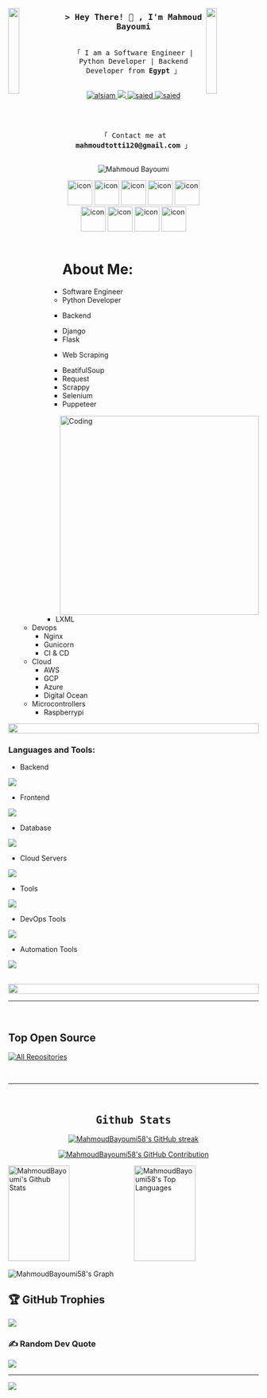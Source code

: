 
<!-- [![wakatime](https://wakatime.com/badge/user/eebb3dd8-d9b2-40de-9b88-6fd6cac99dbc.svg)](https://wakatime.com/@eebb3dd8-d9b2-40de-9b88-6fd6cac99dbc) -->

<img align="left" src="https://user-images.githubusercontent.com/65187002/144930161-2f783401-8d27-4fdf-a2f7-cc0ba32f1f1f.gif" width="21%" style="display:inline;"><img align="right" src="https://user-images.githubusercontent.com/65187002/144930161-2f783401-8d27-4fdf-a2f7-cc0ba32f1f1f.gif" width="21%" style="display:inline;">


<!-- Intro  -->
<h3 align="center">
        <samp>&gt; Hey There! 👋 , I'm Mahmoud Bayoumi
        </samp>
</h3>


<p align="center"> 
  <samp>
    <br>
    「 I am a Software Engineer | Python Developer | Backend Developer from <b>Egypt</b> 」
    <br>
    <br>
  </samp>
</p>


<p align="center">
<!--  <a href="https://alsiam.com" target="blank">
  <img src="https://img.shields.io/badge/Website-DC143C?style=for-the-badge&logo=medium&logoColor=white" alt="alsiam" />
 </a> -->
 <a href="https://www.linkedin.com/in/mahmoud-bayoumi-9736932b7/" target="_blank">
  <img src="https://img.shields.io/badge/LinkedIn-0077B5?style=for-the-badge&logo=linkedin&logoColor=white" alt="alsiam"/>
 </a>
 <!-- <a href="https://dev.to/alsiam" target="_blank">
  <img src="https://img.shields.io/badge/dev.to-0A0A0A?style=for-the-badge&logo=dev.to&logoColor=white" alt="alsiam" />
 </a> -->
 <a href="https://twitter.com/m_bayoumi1999" target="_blank">
  <img src="https://img.shields.io/badge/Twitter-1DA1F2?style=for-the-badge&logo=twitter&logoColor=white" />
 </a>
 <a href="" target="_blank">
  <img src="https://img.shields.io/badge/Facebook-20BEFF?&style=for-the-badge&logo=facebook&logoColor=white" alt="saied"  />
  </a> 
 <a href="http://Wa.me/201068453392" target="_blank">
  <img src="https://img.shields.io/badge/whatsapp%20-128C7E.svg?style=for-the-badge&logo=whatsapp&logoColor=white" alt="saied"  />
  </a> 
</p>
<br />
<p align="center"> 
  <samp>
    <br>
    「 Contact me at <b>mahmoudtotti120@gmail.com</b> 」
    <br>
    <br>
  </samp>
</p>

<p align="center"> 
 <img src="https://komarev.com/ghpvc/?username=MahmoudBayoumi58&label=Profile%20views&color=0e75b6&style=flat" alt="Mahmoud Bayoumi" /> 
</p>

<div align="center">
  <img src="https://techstack-generator.vercel.app/python-icon.svg" alt="icon" width="50" height="50" />
  <img src="https://techstack-generator.vercel.app/django-icon.svg" alt="icon" width="50" height="50" />
  <img src="https://techstack-generator.vercel.app/js-icon.svg" alt="icon" width="50" height="50" />
  <img src="https://techstack-generator.vercel.app/restapi-icon.svg" alt="icon" width="50" height="50" />
      
  <img src="https://techstack-generator.vercel.app/docker-icon.svg" alt="icon" width="50" height="50" />
  <img src="https://techstack-generator.vercel.app/nginx-icon.svg" alt="icon" width="50" height="50" />
  <img src="https://techstack-generator.vercel.app/kubernetes-icon.svg" alt="icon" width="50" height="50" />
  <img src="https://techstack-generator.vercel.app/aws-icon.svg" alt="icon" width="50" height="50" />
  <img src="https://techstack-generator.vercel.app/mysql-icon.svg" alt="icon" width="50" height="50" />
</div>

<br>


#  About Me:

<img align="right" alt="Coding" width="400" src="https://user-images.githubusercontent.com/74038190/229223263-cf2e4b07-2615-4f87-9c38-e37600f8381a.gif">


- Software Engineer 
  - Python Developer 
    - Backend 
      - Django 
      - Flask 
 
    - Web Scraping
      - BeatifulSoup
      - Request
      - Scrappy
      - Selenium
      - Puppeteer
      - LXML
  - Devops
    - Nginx
    - Gunicorn
    - CI & CD
  - Cloud
    - AWS
    - GCP
    - Azure
    - Digital Ocean
  - Microcontrollers 
    - Raspberrypi





<img src="https://i.imgur.com/dBaSKWF.gif" height="20" width="100%">

<h3 align="left">Languages and Tools:</h3>

- Backend
<p align="left">
  <a href="https://skillicons.dev">
    <img src="https://skillicons.dev/icons?i=py,django,js,nodejs,flask,fastapi,express" />
  </a>
</p>

- Frontend
<p align="left">
  <a href="https://skillicons.dev">
    <img src="https://skillicons.dev/icons?i=qt,js,html,css,bootstrap,tailwind,materialui" />
  </a>
</p>

- Database
<p align="left">
  <a href="https://skillicons.dev">
    <img src="https://skillicons.dev/icons?i=mysql,postgresql,mongodb,redis" />
  </a>
</p>

- Cloud Servers
<p align="left">
  <a href="https://skillicons.dev">
    <img src="https://skillicons.dev/icons?i=aws,gcp,azure,heroku,firebase,cloudflare,vercel" />
  </a>
</p>

- Tools
<p align="left">
  <a href="https://skillicons.dev">
    <img src="https://skillicons.dev/icons?i=git,github,docker,idea,vscode,postman,linux,ubuntu,figma,xd" />
  </a>
</p>

- DevOps Tools
<p align="left">
  <a href="https://skillicons.dev">
    <img src="https://skillicons.dev/icons?i=docker,nginx,ansible" />
  </a>
</p>

- Automation Tools
<p align="left">
  <a href="https://skillicons.dev">
    <img src="https://skillicons.dev/icons?i=selenium" />
  </a>
</p>

<br/>

<img src="https://i.imgur.com/dBaSKWF.gif" height="20" width="100%">

<br/>
<hr/>
<br/>

## Top Open Source 
<!-- [![Eazy Downloader](https://github-readme-stats.vercel.app/api/pin/?username=MahmoudBayoumi58&repo=Eazy_Downloader&border_color=7F3FBF&bg_color=0D1117&title_color=C9D1D9&text_color=8B949E&icon_color=7F3FBF)](https://github.com/MahmoudBayoumi58/Eazy_Downloader.git)
[![Media Encryptor](https://github-readme-stats.vercel.app/api/pin/?username=MahmoudBayoumi58&repo=mediaSecure&border_color=7F3FBF&bg_color=0D1117&title_color=C9D1D9&text_color=8B949E&icon_color=7F3FBF)](https://github.com/MahmoudBayoumi58/mediaSecure.git)
[![Illminor Platform](https://github-readme-stats.vercel.app/api/pin/?username=MahmoudBayoumi58&repo=Illminor&border_color=7F3FBF&bg_color=0D1117&title_color=C9D1D9&text_color=8B949E&icon_color=7F3FBF)]([https://github.com/alsiam/alsiam](https://github.com/MahmoudBayoumi58/Illminor.git))
[![Django MVC Template](https://github-readme-stats.vercel.app/api/pin/?username=MahmoudBayoumi58&repo=Django_MVC_Template&border_color=7F3FBF&bg_color=0D1117&title_color=C9D1D9&text_color=8B949E&icon_color=7F3FBF)](https://github.com/MahmoudBayoumi58/Django_MVC_Template) -->

<p align="left">
  <a href="https://github.com/MahmoudBayoumi58?tab=repositories" target="_blank"><img alt="All Repositories" title="All Repositories" src="https://img.shields.io/badge/-All%20Repos-2962FF?style=for-the-badge&logo=koding&logoColor=white"/></a>
</p>

<br/>
<hr/>
<br/>



<h2 align="center">
             <samp> Github Stats </samp>
</h2>


<p align="center">
  <a href="https://github.com/MahmoudBayoumi58">
    <img src="https://github-readme-streak-stats.herokuapp.com/?user=MahmoudBayoumi58&theme=radical&border=7F3FBF&background=0D1117" alt="MahmoudBayoumi58's GitHub streak"/>
  </a>
</p>

<p align="center">
  <a href="https://github.com/MahmoudBayoumi58">
    <img src="https://github-profile-summary-cards.vercel.app/api/cards/profile-details?username=MahmoudBayoumi58&theme=radical" alt="MahmoudBayoumi58's GitHub Contribution"/>
  </a>
</p>

<a> 
    <a href="https://github.com/MahmoudBayoumi58"><img alt="MahmoudBayoumi's Github Stats" src="https://denvercoder1-github-readme-stats.vercel.app/api?username=MahmoudBayoumi58&show_icons=true&count_private=true&theme=react&border_color=7F3FBF&bg_color=0D1117&title_color=F85D7F&icon_color=F8D866" height="192px" width="49.5%"/></a>
  <a href="https://github.com/MahmoudBayoumi58"><img alt="MahmoudBayoumi58's Top Languages" src="https://denvercoder1-github-readme-stats.vercel.app/api/top-langs/?username=MahmoudBayoumi58&langs_count=8&layout=compact&theme=react&border_color=7F3FBF&bg_color=0D1117&title_color=F85D7F&icon_color=F8D866" height="192px" width="49.5%"/></a>
  <br/>
</a>

![MahmoudBayoumi58's Graph](https://github-readme-activity-graph.vercel.app/graph?username=MahmoudBayoumi58&custom_title=MahmoudBayoumi58's%20GitHub%20Activity%20Graph&bg_color=0D1117&color=7F3FBF&line=7F3FBF&point=7F3FBF&area_color=FFFFFF&title_color=FFFFFF&area=true)


## 🏆 GitHub Trophies
![](https://github-profile-trophy.vercel.app/?username=MahmoudBayoumi58&theme=radical&no-frame=false&no-bg=false&margin-w=4)

### ✍️ Random Dev Quote
![](https://quotes-github-readme.vercel.app/api?type=horizontal&theme=radical)

---
[![](https://visitcount.itsvg.in/api?id=MahmoudBayoumi58&icon=0&color=0)](https://visitcount.itsvg.in)

<!-- <a href="https://komarev.com/ghpvc/?username=MahmoudBayoumi58">
  <img align="center" src="https://komarev.com/ghpvc/?username=MahmoudBayoumi58&label=Visitors&color=0e75b6&style=flat" alt="Profile visitor" />
</a> -->
